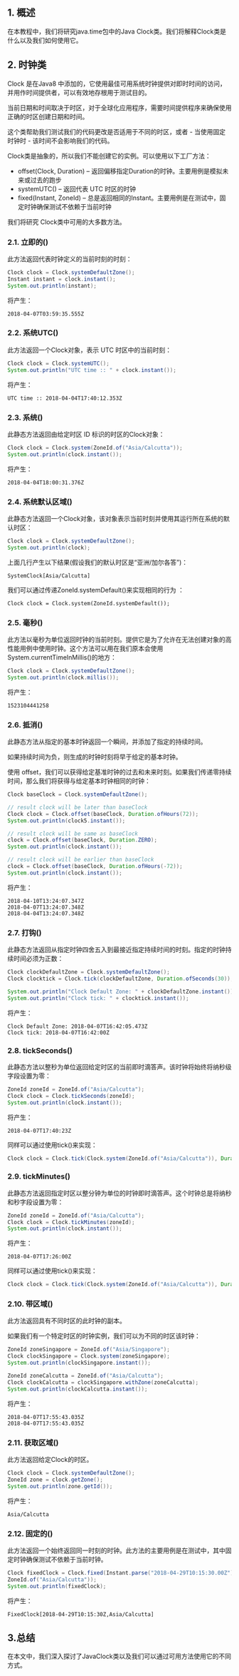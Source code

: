 ## 1. 概述

在本教程中，我们将研究java.time包中的Java Clock类。我们将解释Clock类是什么以及我们如何使用它。

## 2. 时钟类

Clock 是在Java8 中添加的，它使用最佳可用系统时钟提供对即时时间的访问，并用作时间提供者，可以有效地存根用于测试目的。

当前日期和时间取决于时区，对于全球化应用程序，需要时间提供程序来确保使用正确的时区创建日期和时间。

这个类帮助我们测试我们的代码更改是否适用于不同的时区，或者 - 当使用固定时钟时 - 该时间不会影响我们的代码。

Clock类是抽象的，所以我们不能创建它的实例。可以使用以下工厂方法：

-   offset(Clock, Duration) – 返回偏移指定Duration的时钟。主要用例是模拟未来或过去的跑步
-   systemUTC() – 返回代表 UTC 时区的时钟
-   fixed(Instant, ZoneId) – 总是返回相同的Instant。主要用例是在测试中，固定时钟确保测试不依赖于当前时钟

我们将研究 Clock类中可用的大多数方法。

### 2.1. 立即的()

此方法返回代表时钟定义的当前时刻的时刻：

```java
Clock clock = Clock.systemDefaultZone();
Instant instant = clock.instant();
System.out.println(instant);
```

将产生：

```plaintext
2018-04-07T03:59:35.555Z
```

### 2.2. 系统UTC()

此方法返回一个Clock对象，表示 UTC 时区中的当前时刻：

```java
Clock clock = Clock.systemUTC();
System.out.println("UTC time :: " + clock.instant());
```

将产生：

```plaintext
UTC time :: 2018-04-04T17:40:12.353Z
```

### 2.3. 系统()

此静态方法返回由给定时区 ID 标识的时区的Clock对象：

```java
Clock clock = Clock.system(ZoneId.of("Asia/Calcutta"));
System.out.println(clock.instant());
```

将产生：

```plaintext
2018-04-04T18:00:31.376Z
```

### 2.4. 系统默认区域()

此静态方法返回一个Clock对象，该对象表示当前时刻并使用其运行所在系统的默认时区：

```java
Clock clock = Clock.systemDefaultZone();
System.out.println(clock);
```

上面几行产生以下结果(假设我们的默认时区是“亚洲/加尔各答”)：

```plaintext
SystemClock[Asia/Calcutta]
```

我们可以通过传递ZoneId.systemDefault()来实现相同的行为 ：

```plaintext
Clock clock = Clock.system(ZoneId.systemDefault());
```

### 2.5. 毫秒()

此方法以毫秒为单位返回时钟的当前时刻。提供它是为了允许在无法创建对象的高性能用例中使用时钟。这个方法可以用在我们原本会使用System.currentTimeInMillis()的地方：

```java
Clock clock = Clock.systemDefaultZone();
System.out.println(clock.millis());
```

将产生：

```plaintext
1523104441258
```

### 2.6. 抵消()

此静态方法从指定的基本时钟返回一个瞬间，并添加了指定的持续时间。

如果持续时间为负，则生成的时钟时刻将早于给定的基本时钟。

使用 offset，我们可以获得给定基准时钟的过去和未来时刻。如果我们传递零持续时间，那么我们将获得与给定基本时钟相同的时钟：

```java
Clock baseClock = Clock.systemDefaultZone();

// result clock will be later than baseClock
Clock clock = Clock.offset(baseClock, Duration.ofHours(72));
System.out.println(clock5.instant());

// result clock will be same as baseClock                           
clock = Clock.offset(baseClock, Duration.ZERO);
System.out.println(clock.instant());

// result clock will be earlier than baseClock            
clock = Clock.offset(baseClock, Duration.ofHours(-72));
System.out.println(clock.instant());
```

将产生：

```plaintext
2018-04-10T13:24:07.347Z
2018-04-07T13:24:07.348Z
2018-04-04T13:24:07.348Z
```

### 2.7. 打钩()

此静态方法返回从指定时钟四舍五入到最接近指定持续时间的时刻。指定的时钟持续时间必须为正数：

```java
Clock clockDefaultZone = Clock.systemDefaultZone();
Clock clocktick = Clock.tick(clockDefaultZone, Duration.ofSeconds(30));

System.out.println("Clock Default Zone: " + clockDefaultZone.instant());
System.out.println("Clock tick: " + clocktick.instant());
```

将产生：

```plaintext
Clock Default Zone: 2018-04-07T16:42:05.473Z
Clock tick: 2018-04-07T16:42:00Z
```

### 2.8. tickSeconds()

此静态方法以整秒为单位返回给定时区的当前即时滴答声。该时钟将始终将纳秒级字段设置为零：

```java
ZoneId zoneId = ZoneId.of("Asia/Calcutta");
Clock clock = Clock.tickSeconds(zoneId);
System.out.println(clock.instant());
```

将产生：

```plaintext
2018-04-07T17:40:23Z
```

同样可以通过使用tick()来实现：

```java
Clock clock = Clock.tick(Clock.system(ZoneId.of("Asia/Calcutta")), Duration.ofSeconds(1));
```

### 2.9. tickMinutes()

此静态方法返回指定时区以整分钟为单位的时钟即时滴答声。这个时钟总是将纳秒和秒字段设置为零：

```java
ZoneId zoneId = ZoneId.of("Asia/Calcutta");
Clock clock = Clock.tickMinutes(zoneId);
System.out.println(clock.instant());
```

将产生：

```plaintext
2018-04-07T17:26:00Z
```

同样可以通过使用tick()来实现：

```java
Clock clock = Clock.tick(Clock.system(ZoneId.of("Asia/Calcutta")), Duration.ofMinutes(1));
```

### 2.10. 带区域()

此方法返回具有不同时区的此时钟的副本。

如果我们有一个特定时区的时钟实例，我们可以为不同的时区该时钟：

```java
ZoneId zoneSingapore = ZoneId.of("Asia/Singapore");  
Clock clockSingapore = Clock.system(zoneSingapore); 
System.out.println(clockSingapore.instant());

ZoneId zoneCalcutta = ZoneId.of("Asia/Calcutta");
Clock clockCalcutta = clockSingapore.withZone(zoneCalcutta);
System.out.println(clockCalcutta.instant());
```

将产生：

```plaintext
2018-04-07T17:55:43.035Z
2018-04-07T17:55:43.035Z
```

### 2.11. 获取区域()

此方法返回给定Clock的时区。

```java
Clock clock = Clock.systemDefaultZone();
ZoneId zone = clock.getZone();
System.out.println(zone.getId());
```

将产生：

```plaintext
Asia/Calcutta
```

### 2.12. 固定的()

此方法返回一个始终返回同一时刻的时钟。此方法的主要用例是在测试中，其中固定时钟确保测试不依赖于当前时钟。

```java
Clock fixedClock = Clock.fixed(Instant.parse("2018-04-29T10:15:30.00Z"),
ZoneId.of("Asia/Calcutta"));
System.out.println(fixedClock);
```

将产生：

```plaintext
FixedClock[2018-04-29T10:15:30Z,Asia/Calcutta]
```

## 3.总结

在本文中，我们深入探讨了JavaClock类以及我们可以通过可用方法使用它的不同方式。